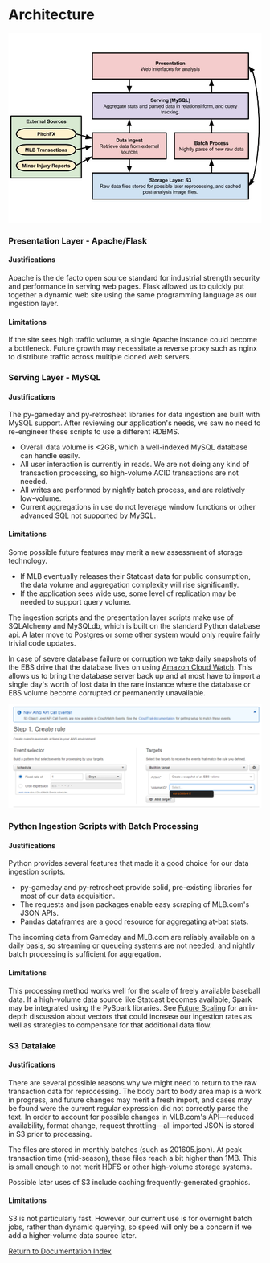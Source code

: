 # Architecture

![Architecture Diagram](images/architecture.jpg)

### Presentation Layer - Apache/Flask

#### Justifications

Apache is the de facto open source standard for industrial strength security and performance in serving web pages. Flask allowed us to quickly put together a dynamic web site using the same programming language as our ingestion layer.

#### Limitations

If the site sees high traffic volume, a single Apache instance could become a bottleneck. Future growth may necessitate a reverse proxy such as nginx to distribute traffic across multiple cloned web servers.

### Serving Layer - MySQL

#### Justifications

The py-gameday and py-retrosheet libraries for data ingestion are built with MySQL support. After reviewing our application's needs, we saw no need to re-engineer these scripts to use a different RDBMS.

- Overall data volume is <2GB, which a well-indexed MySQL database can handle easily.
- All user interaction is currently in reads. We are not doing any kind of transaction processing, so high-volume ACID transactions are not needed.
- All writes are performed by nightly batch process, and are relatively low-volume.
- Current aggregations in use do not leverage window functions or other advanced SQL not supported by MySQL.

#### Limitations

Some possible future features may merit a new assessment of storage technology.

- If MLB eventually releases their Statcast data for public consumption, the data volume and aggregation complexity will rise significantly.
- If the application sees wide use, some level of replication may be needed to support query volume.

The ingestion scripts and the presentation layer scripts make use of SQLAlchemy and MySQLdb, which is built on the standard Python database api. A later move to Postgres or some other system would only require fairly trivial code updates.

In case of severe database failure or corruption we take daily snapshots of the EBS drive that the database lives on using [Amazon Cloud Watch](http://docs.aws.amazon.com/AmazonCloudWatch/latest/events/TakeScheduledSnapshot.html). This allows us to bring the database server back up and at most have to import a single day's worth of lost data in the rare instance where the database or EBS volume become corrupted or permanently unavailable.

![Creating Daily Snapshot Schedule](images/daily_snap_shot_creation.png)

### Python Ingestion Scripts with Batch Processing

#### Justifications

Python provides several features that made it a good choice for our data ingestion scripts.

- py-gameday and py-retrosheet provide solid, pre-existing libraries for most of our data acquisition.
- The requests and json packages enable easy scraping of MLB.com's JSON APIs.
- Pandas dataframes are a good resource for aggregating at-bat stats.

The incoming data from Gameday and MLB.com are reliably available on a daily basis, so streaming or queueing systems are not needed, and nightly batch processing is sufficient for aggregation.

#### Limitations

This processing method works well for the scale of freely available baseball data. If a high-volume data source like Statcast becomes available, Spark may be integrated using the PySpark libraries. See [Future Scaling](future_scaling.md) for an in-depth discussion about vectors that could increase our ingestion rates as well as strategies to compensate for that additional data flow.

### S3 Datalake

#### Justifications

There are several possible reasons why we might need to return to the raw transaction data for reprocessing. The body part to body area map is a work in progress, and future changes may merit a fresh import, and cases may be found were the current regular expression did not correctly parse the text. In order to account for possible changes in MLB.com's API—reduced availability, format change, request throttling—all imported JSON is stored in S3 prior to processing.

The files are stored in monthly batches (such as 201605.json). At peak transaction time (mid-season), these files reach a bit higher than 1MB. This is small enough to not merit HDFS or other high-volume storage systems.

Possible later uses of S3 include caching frequently-generated graphics.

#### Limitations

S3 is not particularly fast. However, our current use is for overnight batch jobs, rather than dynamic querying, so speed will only be a concern if we add a higher-volume data source later.

[Return to Documentation Index](index.md)
